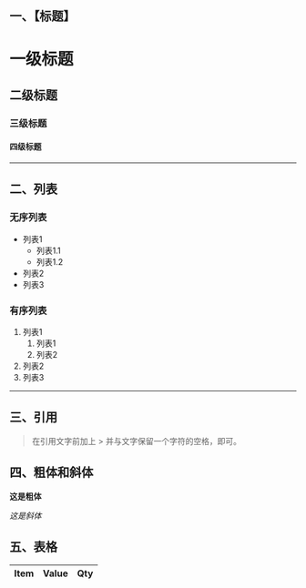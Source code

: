 ## 一、【标题】
# 一级标题
## 二级标题
### 三级标题
#### 四级标题

***

## 二、列表
### 无序列表
- 列表1
    - 列表1.1
    - 列表1.2
- 列表2
- 列表3
### 有序列表
1. 列表1
    1. 列表1
    2. 列表2
2. 列表2
3. 列表3

***

## 三、引用
  > 在引用文字前加上 > 并与文字保留一个字符的空格，即可。

## 四、粗体和斜体
**这是粗体**

*这是斜体*

## 五、表格
|Item|Value|Qty|
|:---|---:|:--:|
